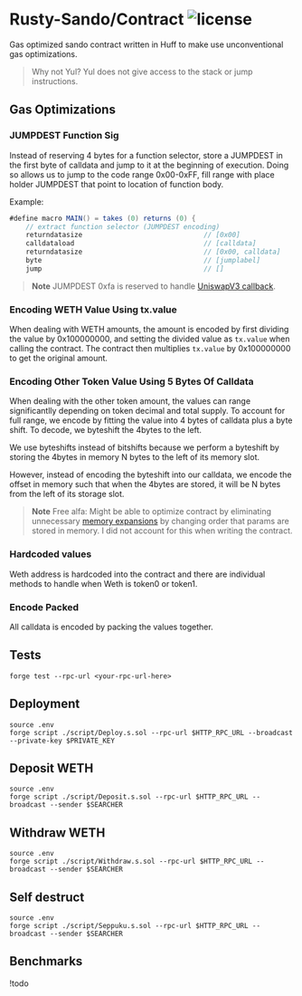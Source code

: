 # Rusty-Sando/Contract ![license](https://img.shields.io/badge/License-MIT-green.svg?label=license)

Gas optimized sando contract written in Huff to make use unconventional gas optimizations. 

> Why not Yul? Yul does not give access to the stack or jump instructions. 

## Gas Optimizations

### JUMPDEST Function Sig
Instead of reserving 4 bytes for a function selector, store a JUMPDEST in the first byte of calldata and jump to it at the beginning of execution. Doing so allows us to jump to the code range 0x00-0xFF, fill range with place holder JUMPDEST that point to location of function body. 

Example:
```as
#define macro MAIN() = takes (0) returns (0) {
    // extract function selector (JUMPDEST encoding)
    returndatasize                              // [0x00]
    calldataload                                // [calldata]
    returndatasize                              // [0x00, calldata]
    byte                                        // [jumplabel]
    jump                                        // []
```

> **Note**
> JUMPDEST 0xfa is reserved to handle [UniswapV3 callback](https://docs.uniswap.org/contracts/v3/reference/core/interfaces/callback/IUniswapV3SwapCallback).

### Encoding WETH Value Using tx.value
When dealing with WETH amounts, the amount is encoded by first dividing the value by 0x100000000, and setting the divided value as `tx.value` when calling the contract. The contract then multiplies `tx.value` by 0x100000000 to get the original amount. 

### Encoding Other Token Value Using 5 Bytes Of Calldata
When dealing with the other token amount, the values can range significantlly depending on token decimal and total supply. To account for full range, we encode by fitting the value into 4 bytes of calldata plus a byte shift. To decode, we byteshift the 4bytes to the left. 

We use byteshifts instead of bitshifts because we perform a byteshift by storing the 4bytes in memory N bytes to the left of its memory slot. 

However, instead of encoding the byteshift into our calldata, we encode the offset in memory such that when the 4bytes are stored, it will be N bytes from the left of its storage slot.

> **Note** 
> Free alfa: Might be able to optimize contract by eliminating unnecessary [memory expansions](https://www.evm.codes/about#memoryexpansion) by changing order that params are stored in memory. I did not account for this when writing the contract. 

### Hardcoded values
Weth address is hardcoded into the contract and there are individual methods to handle when Weth is token0 or token1. 

### Encode Packed
All calldata is encoded by packing the values together. 

## Tests

```console
forge test --rpc-url <your-rpc-url-here>
```

## Deployment
```console
source .env  
forge script ./script/Deploy.s.sol --rpc-url $HTTP_RPC_URL --broadcast --private-key $PRIVATE_KEY
```

## Deposit WETH
```console
source .env  
forge script ./script/Deposit.s.sol --rpc-url $HTTP_RPC_URL --broadcast --sender $SEARCHER
```

## Withdraw WETH
```console
source .env  
forge script ./script/Withdraw.s.sol --rpc-url $HTTP_RPC_URL --broadcast --sender $SEARCHER
```

## Self destruct
```console
source .env  
forge script ./script/Seppuku.s.sol --rpc-url $HTTP_RPC_URL --broadcast --sender $SEARCHER
```

## Benchmarks
!todo
